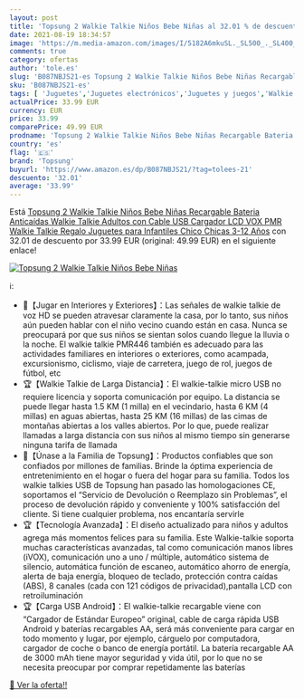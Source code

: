 ```yaml
---
layout: post
title: 'Topsung 2 Walkie Talkie Niños Bebe Niñas al 32.01 % de descuento'
date: 2021-08-19 18:34:57
image: 'https://m.media-amazon.com/images/I/5182A6mkuSL._SL500_._SL400_.jpg'
comments: true
category: ofertas
author: 'tole.es'
slug: 'B087NBJS21-es Topsung 2 Walkie Talkie Niños Bebe Niñas Recargable...'
sku: 'B087NBJS21-es'
tags: [ 'Juguetes','Juguetes electrónicos','Juguetes y juegos','Walkie Talkies para niños','juguetes','topsung', ]
actualPrice: 33.99 EUR
currency: EUR
price: 33.99
comparePrice: 49.99 EUR
prodname: 'Topsung 2 Walkie Talkie Niños Bebe Niñas Recargable Bateria  Anticaídas Walkie Talkie Adultos con Cable USB Cargador LCD VOX PMR Walkie Talkie Regalo Juguetes para Infantiles Chico Chicas 3-12 Años'
country: 'es'
flag: '🇪🇸'
brand: 'Topsung'
buyurl: 'https://www.amazon.es/dp/B087NBJS21/?tag=tolees-21'
descuento: '32.01'
average: '33.99'
---
```


Está [Topsung 2 Walkie Talkie Niños Bebe Niñas Recargable Bateria  Anticaídas Walkie Talkie Adultos con Cable USB Cargador LCD VOX PMR Walkie Talkie Regalo Juguetes para Infantiles Chico Chicas 3-12 Años](https://www.amazon.es/dp/B087NBJS21/?tag=tolees-21) con 32.01 de descuento por 33.99 EUR (original: 49.99 EUR) en el siguiente enlace!

[![Topsung 2 Walkie Talkie Niños Bebe Niñas](https://m.media-amazon.com/images/I/5182A6mkuSL._SL500_._SL400_.jpg)](https://www.amazon.es/dp/B087NBJS21/?tag=tolees-21)

ℹ️:

- 🎄【Jugar en Interiores y Exteriores】：Las señales de walkie talkie de voz HD se pueden atravesar claramente la casa, por lo tanto, sus niños aún pueden hablar con el niño vecino cuando están en casa. Nunca se preocupará por que sus niños se sientan solos cuando llegue la lluvia o la noche. El walkie talkie PMR446 también es adecuado para las actividades familiares en interiores o exteriores, como acampada, excursionismo, ciclismo, viaje de carretera, juego de rol, juegos de fútbol, etc
- 🏆【Walkie Talkie de Larga Distancia】：El walkie-talkie micro USB no requiere licencia y soporta comunicación por equipo. La distancia se puede llegar hasta 1.5 KM (1 milla) en el vecindario, hasta 6 KM (4 millas) en aguas abiertas, hasta 25 KM (16 millas) de las cimas de montañas abiertas a los valles abiertos. Por lo que, puede realizar llamadas a larga distancia con sus niños al mismo tiempo sin generarse ninguna tarifa de llamada
- 🎄【Únase a la Familia de Topsung】：Productos confiables que son confiados por millones de familias. Brinde la óptima experiencia de entretenimiento en el hogar o fuera del hogar para su familia. Todos los walkie talkies USB de Topsung han pasado las homologaciones CE, soportamos el “Servicio de Devolución o Reemplazo sin Problemas”, el proceso de devolución rápido y conveniente y 100% satisfacción del cliente. Si tiene cualquier problema, nos encantaría servirle
- 🏆【Tecnología Avanzada】：El diseño actualizado para niños y adultos agrega más momentos felices para su familia. Este Walkie-talkie soporta muchas características avanzadas, tal como comunicación manos libres (iVOX), comunicación uno a uno / múltiple, automático sistema de silencio, automática función de escaneo, automático ahorro de energía, alerta de baja energía, bloqueo de teclado, protección contra caídas (ABS), 8 canales (cada con 121 códigos de privacidad),pantalla LCD con retroiluminación
- 🏆【Carga USB Android】：El walkie-talkie recargable viene con “Cargador de Estándar Europeo” original, cable de carga rápida USB Android y baterías recargables AA, será más conveniente para cargar en todo momento y lugar, por ejemplo, cárguelo por computadora, cargador de coche o banco de energía portátil. La batería recargable AA de 3000 mAh tiene mayor seguridad y vida útil, por lo que no se necesita preocupar por comprar repetidamente las baterías

[🛒 Ver la oferta!!](https://www.amazon.es/dp/B087NBJS21/?tag=tolees-21)
